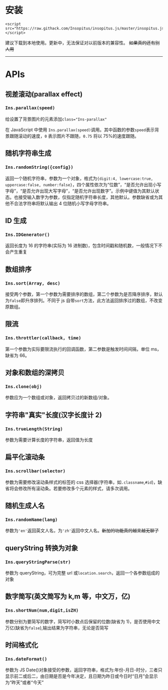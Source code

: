 # 安装

```
<script src="https://raw.githack.com/Insopitus/insopitus.js/master/insopitus.js"></script>
```

建议下载到本地使用。更新中，无法保证对以前版本的兼容性。 ~~如果真的还有别人用~~

---

# APIs

## 视差滚动(parallax effect)

### `Ins.parallax(speed)`

给设置了背景图片的元素添加`class="Ins-parallax"`

在 JavaScript 中使用 `Ins.parallax(speed)`调用。其中函数的参数`speed`表示背景跟随滚动的速度，`0` 表示图片不跟随，`0.75` 将以 75%的速度跟随。

## 随机字符串生成

### `Ins.randomString({config})`

返回一个随机字符串，参数为一个对象，格式为`{digit:4, lowercase:true, uppercase:false, number:false}`，四个属性依次为“位数”，“是否允许出现小写字母”，“是否允许出现大写字母”，“是否允许出现数字”。示例中键值为其默认状态。也接受输入数字为参数，仅指定随机字符串长度，其他默认。参数缺省或为其他不合法字符串将默认输出 4 位随机小写字母字符串。

## ID 生成

### `Ins.IDGenerator()`

返回长度为 16 的字符串(实际为 16 进制数)，包含时间戳和随机数，一般情况下不会产生重复

## 数组排序

### `Ins.sort(Array, desc)`

接受两个参数，第一个参数为需要排序的数组，第二个参数为是否降序排序，默认为`false`即升序排列。不同于 js 自带`sort`方法，此方法返回排序过的数组，不改变原数组。

## 限流

### `Ins.throttler(callback, time)`

第一个参数为实际要限流执行的回调函数，第二参数是触发时间间隔，单位 ms，缺省为 66。

## 对象和数组的深拷贝

### `Ins.clone(obj)`

参数应为一个数组或对象，返回拷贝过的新数组/对象。

## 字符串"真实"长度(汉字长度计 2)

### `Ins.trueLength(String)`

参数为需要计算长度的字符串，返回值为长度

## 扁平化滚动条

### `Ins.scrollbar(selector)`

参数为需要修改滚动条样式的标签的 css 选择器(字符串，如`.classname`,`#id`)，缺省将会修改所有滚动条。若要修改多个元素的样式，请多次调用。

## 随机生成人名

### `Ins.randomName(lang)`

参数为`'en'`返回英文人名，为`'zh'`返回中文人名。~~新加的功能真的越来越无聊了~~

## queryString 转换为对象

### `Ins.queryStringParse(str)`

参数为 queryString，可为完整 url 或`location.search`，返回一个各参数组成的对象

## 数字简写(英文简写为 k,m 等，中文万，亿)

### `Ins.shortNum(num,digit,isZH)`

参数分别为要简写的数字，简写时小数点后保留的位数(缺省为 1)，是否使用中文万亿(缺省为`false`),输出结果为字符串，无论是否简写

## 时间格式化

### `Ins.dateFormat()`

参数为 JS Date()对象接受的参数，返回字符串，格式为:年份-月日-时分，三者只显示前二或后二，由日期是否是今年决定，且日期为昨日或今日时“日月”会显示为“昨天”或者“今天”
